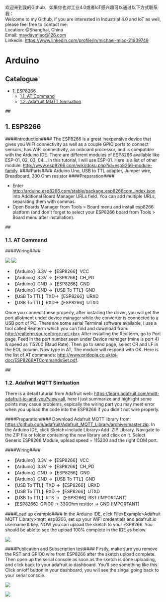 欢迎来到我的Github，如果你也对工业4.0或者IoT感兴趣可以通过以下方式联系我：<br>
Welcome to my Github, if you are interested in Industrial 4.0 and IoT as well, please feel free to contact me: <br>
Location: @Shanghai, China<br>
Email: maydaymiao@126.com<br>
Linkedin: https://www.linkedin.com/profile/in/michael-miao-21939749

# Arduino
## **Catalogue**
* [1. ESP8266](#1)
  * [1.1. AT Command](#1.1)
  * [1.2. Adafruit MQTT Simluation](#1.2)


##<h2 id="1">1. ESP8266</h2>
####Introduction####
The ESP8266 is a great inexpensive device that gives you WIFI connectivity as well as a couple GPIO ports to connect sensors, has WiFi connectivity, an onboard processor, and is compatible with the Arduino IDE. There are different modules of ESP8266 available like ESP-01, 02, 03, 04... In this tutorial, I will use ESP-01. Here is a list of other module: http://www.esp8266.com/wiki/doku.php?id=esp8266-module-family.
####Parts####
Arduino Uno, USB to TTL adapter, Jumper wire, Breadboard, 330 Ohm resistor
####Preparation####
* Enter http://arduino.esp8266.com/stable/package_esp8266com_index.json into Additional Board Manager URLs field. You can add multiple URLs, separating them with commas.
* Open Boards Manager from Tools > Board menu and install esp8266 platform (and don't forget to select your ESP8266 board from Tools > Board menu after installation).

##<h3 id="1.1">1.1. AT Command</h3>
####Wiring####

![](https://github.com/maydaymiao/Arduino/blob/master/images/esp-01.jpg)
![](https://github.com/maydaymiao/Arduino/blob/master/images/arduino_esp8266_ttl.jpg)

* 【Arduino】3.3V →【ESP8266】VCC
* 【Arduino】3.3V →【ESP8266】CH_PD
* 【Arduino】GND →【ESP8266】GND
* 【Arduino】GND →【USB To TTL】GND
* 【USB To TTL】TXD→【ESP8266】URXD
* 【USB To TTL】RXD→【ESP8266】UTXD

Once you connect these properly, after installing the driver, you will get the port allotment under device manager while the converter is connected to a USB port of PC. There are some serial Terminal software available, I use a tool called Realterm which you can find and download from: http://realterm.sourceforge.net.<br>
After installing the Realterm, go to Port page, Feed in the port number seen under Device manager (mine is port 4) & speed as 115200  (Baud Rate). Then go to send page, select CR and LF in the EOL column. Now type in AT, The module will respond with OK. Here is the list of AT commands: http://www.pridopia.co.uk/pi-doc/ESP8266ATCommandsSet.pdf.

##<h3 id="1.2">1.2. Adafruit MQTT Simluation</h3>
There is a detail tuturial from Adafruit web: https://learn.adafruit.com/mqtt-adafruit-io-and-you?view=all, here I just summarize and highlight some points may casue problems, espically the wiring part you may meet error when you upload the code into the ESP8266 if you didn't not wire properly.

####Preparation####
Download Adafruit MQTT library from: https://github.com/adafruit/Adafruit_MQTT_Library/archive/master.zip. In the Arduino IDE, click Sketch>Include Library>Add .ZIP Library. Navigate to the ZIP file or folder containing the new library and click on it.</h3>
Select Generic ESP8266 Module, upload speed = 115200 and the right COM port.

####Wiring####
* 【Arduino】3.3V →【ESP8266】VCC
* 【Arduino】3.3V →【ESP8266】CH_PD
* 【Arduino】GND →【ESP8266】GND
* 【Arduino】GND →【USB To TTL】GND
* 【USB To TTL】TXD →【ESP8266】URXD
* 【USB To TTL】RXD →【ESP8266】UTXD
* 【USB To TTL】RTS -> 【ESP8266】RST (IMPORTANT)
* 【ESP8266】GPIO0 -> 330Ohm resitior -> GND (IMPORTANT)

####Load up example####
In the Arduino IDE, click File>Example>Adafruit MQTT Library>mqtt_esp8266, set up your WiFi credentials and adafruit.io username & key. NOW you can upload the sketch to your ESP8266. You should be able to see the upload 100% complete in the IDE as below.

![](https://github.com/maydaymiao/Arduino/blob/master/images/ide.png)

####Publication and Subscription test####
Firstly, make sure you remove the RST and GPIO0 wire from ESP8266 after the sketch upload complete.<br>
Then open up the serial console as soon as the sketch is done uploading, and click back to your adafruit.io dashboard. You'll see something like this. Click on/off button in your dashboard, you will see the singal going back to your serial console.

![](https://github.com/maydaymiao/Arduino/blob/master/images/adafruit_mqtt_demo.JPG)

![](https://github.com/maydaymiao/Arduino/blob/master/images/esp8266_running_wiring.jpg)


